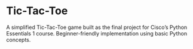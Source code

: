 # Tic-Tac-Toe
A simplified Tic-Tac-Toe game built as the final project for Cisco’s Python Essentials 1 course. Beginner-friendly implementation using basic Python concepts.
